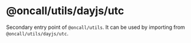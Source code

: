 # @oncall/utils/dayjs/utc

Secondary entry point of `@oncall/utils`. It can be used by importing from `@oncall/utils/dayjs/utc`.
